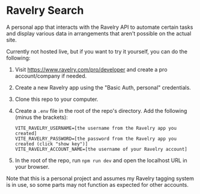 # Ravelry Search

A personal app that interacts with the Ravelry API to automate certain tasks and display various data in arrangements that aren't possible on the actual site.

Currently not hosted live, but if you want to try it yourself, you can do the following:

1. Visit https://www.ravelry.com/pro/developer and create a pro account/company if needed.
2. Create a new Ravelry app using the "Basic Auth, personal" credentials.
3. Clone this repo to your computer.
4. Create a `.env` file in the root of the repo's directory. Add the following (minus the brackets):

   ```
   VITE_RAVELRY_USERNAME=[the username from the Ravelry app you created]
   VITE_RAVELRY_PASSWORD=[the password from the Ravelry app you created (click "show key")]
   VITE_RAVELRY_ACCOUNT_NAME=[the username of your Ravelry account]
   ```

5. In the root of the repo, run `npm run dev` and open the localhost URL in your browser.

Note that this is a personal project and assumes my Ravelry tagging system is in use, so some parts may not function as expected for other accounts.
